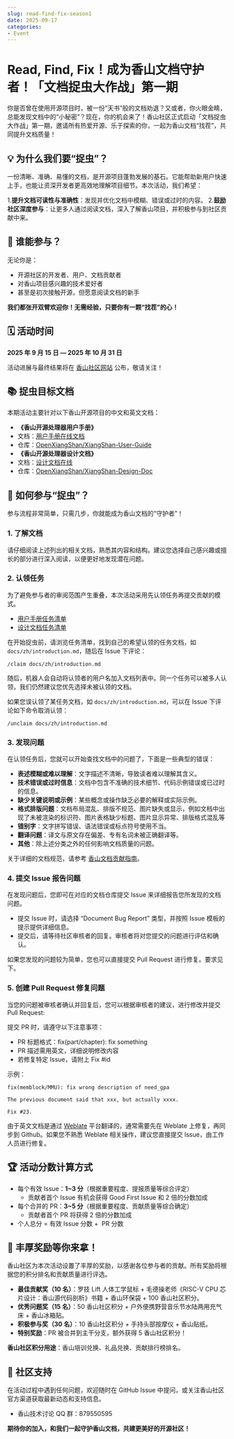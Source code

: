 ```yaml
---
slug: read-find-fix-season1
date: 2025-09-17
categories:
- Event
---
```


# Read, Find, Fix！成为香山文档守护者！「文档捉虫大作战」第一期

你是否曾在使用开源项目时，被一份“天书”般的文档劝退？又或者，你火眼金睛，总能发现文档中的“小秘密”？现在，你的机会来了！香山社区正式启动「文档捉虫大作战」第一期，邀请所有热爱开源、乐于探索的你，一起为香山文档“找茬”，共同提升文档质量！

<!-- more -->

## 💡 为什么我们要“捉虫”？

一份清晰、准确、易懂的文档，是开源项目蓬勃发展的基石。它能帮助新用户快速上手，也能让资深开发者更高效地理解项目细节。本次活动，我们希望：

1.**提升文档可读性与准确性**：发现并优化文档中模糊、错误或过时的内容。
2.**鼓励社区深度参与**：让更多人通过阅读文档，深入了解香山项目，并积极参与到社区贡献中来。

## 🎯 谁能参与？

无论你是：

* 开源社区的开发者、用户、文档贡献者
* 对香山项目感兴趣的技术爱好者
* 甚至是初次接触开源，但愿意阅读文档的新手

**我们都张开双臂欢迎你！无需经验，只要你有一颗“找茬”的心！**

## 🗓️ 活动时间

**2025 年 9 月 15 日 — 2025 年 10 月 31 日**

活动进展与最终结果将在 [香山社区网站](https://xiangshan.cc) 公布，敬请关注！

## 📚 捉虫目标文档

本期活动主要针对以下香山开源项目的中文和英文文档：

* **《香山开源处理器用户手册》**
* 文档：[用户手册在线文档](https://docs.xiangshan.cc/projects/user-guide/zh-cn/latest/introduction/)
* 仓库：[OpenXiangShan/XiangShan-User-Guide](https://github.com/OpenXiangShan/XiangShan-User-Guide)
* **《香山开源处理器设计文档》**
* 文档：[设计文档在线](https://docs.xiangshan.cc/projects/design/zh-cn/latest/frontend/BPU/Composer/)
* 仓库：[OpenXiangShan/XiangShan-Design-Doc](https://github.com/OpenXiangShan/XiangShan-Design-Doc)


## 📝 如何参与“捉虫”？

参与流程非常简单，只需几步，你就能成为香山文档的“守护者”！

### 1. 了解文档

请仔细阅读上述列出的相关文档，熟悉其内容和结构。建议您选择自己感兴趣或擅长的部分进行深入阅读，以便更好地发现潜在问题。

### 2. 认领任务

为了避免参与者的审阅范围产生重叠，本次活动采用先认领任务再提交贡献的模式。

* [用户手册任务清单](https://github.com/OpenXiangShan/XiangShan-User-Guide/issues/27)
* [设计文档任务清单](https://github.com/OpenXiangShan/XiangShan-Design-Doc/issues/88)

在开始捉虫前，请浏览任务清单，找到自己的希望认领的任务文档，如 `docs/zh/introduction.md`，随后在 Issue 下评论：

```
/claim docs/zh/introduction.md
```

随后，机器人会自动将认领者的用户名加入文档列表中。同一个任务可以被多人认领，我们仍然建议您优先选择未被认领的文档。

如果您误认领了某任务文档，如 `docs/zh/introduction.md`，可以在 Issue 下评论如下命令取消认领：

```
/unclaim docs/zh/introduction.md
```

### 3. 发现问题

在认领任务后，您就可以开始查找文档中的问题了，下面是一些典型的错误：

* **表述模糊或难以理解**：文字描述不清晰，导致读者难以理解其含义。
* **技术错误或过时信息**：文档中包含不准确的技术细节、代码示例错误或已过时的信息。
* **缺少关键说明或示例**：某些概念或操作缺乏必要的解释或实际示例。
* **格式排版问题**：文档布局混乱、排版不规范、图片缺失或显示，例如文档中出现了未被渲染的标识符、图片表格缺少标题、图片显示异常、排版格式混乱等
* **错别字**：文字拼写错误、语法错误或标点符号使用不当。
* **翻译问题**：译文与原文存在偏差、专有名词未被正确翻译等。
* **其他**：除上述分类之外的任何影响文档质量的问题。

关于详细的文档规范，请参考 [香山文档贡献指南](https://docs.xiangshan.cc/zh-cn/latest/contribution/documentation/)。

### 4. 提交 Issue 报告问题

在发现问题后，您即可在对应的文档仓库提交 Issue 来详细报告您所发现的文档问题。

* 提交 Issue 时，请选择 “Document Bug Report” 类型，并按照 Issue 模板的提示提供详细信息。
* 提交后，请等待社区审核者的回复。审核者将对您提交的问题进行评估和确认。

如果您发现的问题较为简单，您也可以直接提交 Pull Request 进行修复。要求见下。

### 5. 创建 Pull Request 修复问题

当您的问题被审核者确认并回复后，您可以根据审核者的建议，进行修改并提交 Pull Request:

提交 PR 时，请遵守以下注意事项：

* PR 标题格式：fix(part/chapter): fix something
* PR 描述需用英文，详细说明修改内容
* 若修复特定 Issue，请附上 Fix #id

示例：

```plaintext
fix(memblock/MMU): fix wrong description of need_gpa

The previous document said that xxx, but actually xxxx.

Fix #23.
```

由于英文文档是通过 [Weblate](https://hosted.weblate.org/projects/openxiangshan/) 平台翻译的，通常需要先在 Weblate 上修复，再同步到 Github。如果您不熟悉 Weblate 相关操作，建议您直接提交 Issue，由工作人员进行修复。

## 🏆 活动分数计算方式

* 每个有效 Issue：**1~3 分**（根据重要程度、提报质量等综合评定）
    * 贡献者首个 Issue 有机会获得 Good First Issue 和 2 倍的分数加成
* 每个合并的 PR：**3~5 分**（根据重要程度、贡献质量等综合确定）
    * 贡献者首个 PR 将获得 2 倍的分数加成
* 个人总分 = 有效 Issue 分数 +  PR 分数  

## 🎁 丰厚奖励等你来拿！

香山社区为本次活动设置了丰厚的奖励，以感谢各位参与者的贡献。所有奖励将根据您的积分排名和贡献质量进行评选。

* **最佳贡献奖（10 名）**：罗技 Lift 人体工学鼠标 + 毛德操老师《RISC-V CPU 芯片设计：香山源代码剖析》书籍 + 香山环保袋 + 100 香山社区积分。
* **优秀问题奖（15 名）**：50 香山社区积分 + 户外便携野营音乐节水陆两用充气床 + 香山冰箱贴。
* **积极参与奖（30 名）**：10 香山社区积分 + 手持头部按摩仪 + 香山贴纸。
* **特别奖励**：PR 被合并到主干分支，额外获得 5 香山社区积分！

**香山社区积分用途**：香山培训兑换、礼品兑换、贡献排行榜排名。


## 🤝 社区支持

在活动过程中遇到任何问题，欢迎随时在 GitHub Issue 中提问，或关注香山社区官方渠道获取最新动态和支持信息。

- 香山技术讨论 QQ 群：879550595

**期待你的加入，和我们一起守护香山文档，共建更美好的开源社区！**
